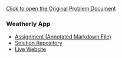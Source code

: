 [Click to open the Original Problem Document](https://docs.google.com/document/d/1gBfuJnp2wm4-rbuEyTlUwevMEQY28WlR/edit)

### Weatherly App
- [Assignment (Annotated Markdown File)](./Assignment.md)
- [Solution Repository](https://github.com/metacube-manthan-rajoria/GET_003_Chapter_005)
- [Live Website](https://metacube-manthan-rajoria.github.io/GET_003_Chapter_005/)